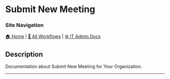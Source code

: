 <!-- description: Documentation about Submit New Meeting for Your Organization. -->
# Submit New Meeting

### Site Navigation
[🏠 Home](../../../README.md) | [📂 All Workflows](../../users.md) | [⚙ IT Admin Docs](../../../it-admins/README.md)

## Description
Documentation about Submit New Meeting for Your Organization.

---